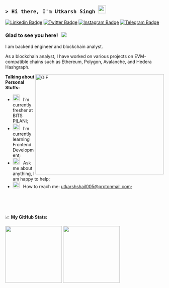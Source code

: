 ### <samp>&gt; Hi there, I'm Utkarsh Singh <img src="https://media.giphy.com/media/hvRJCLFzcasrR4ia7z/giphy.gif" width="25"> </samp>

[![Linkedin Badge](https://img.shields.io/badge/-LinkedIn-0e76a8?style=flat-square&logo=Linkedin&logoColor=white)](https://linkedin.com/in/0xAnon0602)
[![Twitter Badge](https://img.shields.io/badge/-Twitter-00acee?style=flat-square&logo=Twitter&logoColor=white)](https://twitter.com/0xAnon0602)
[![Instagram Badge](https://img.shields.io/badge/-Instagram-e4405f?style=flat-square&logo=Instagram&logoColor=white)](https://instagram.com/0xAnon0602/)
[![Telegram Badge](https://img.shields.io/badge/-Telegram-0088cc?style=flat-square&logo=Telegram&logoColor=white)](https://t.me/@Anon0602)

### Glad to see you here! &nbsp; ![](https://visitor-badge.glitch.me/badge?page_id=0xAnon0602)

I am backend engineer and blockchain analyst.

As a blockchain analyst, I have worked on various projects on EVM-compatible chains such as Ethereum, Polygon, Avalanche, and Hedera Hashgraph.

<img align="right" alt="GIF" src="https://github.com/Gapur/Gapur/blob/main/assets/coding.gif?raw=true" width="408" height="318" />
  

**Talking about Personal Stuffs:**

- <img src="https://github.com/Gapur/Gapur/blob/main/assets/developer.gif?raw=true" width="21" />&nbsp;&nbsp; I’m currently fresher at BITS PILANI;
- <img src="https://github.com/Gapur/Gapur/blob/main/assets/lightning.gif?raw=true" width="21" />&nbsp;&nbsp; I’m currently learning Frontend Development;
- <img src="https://github.com/Gapur/Gapur/blob/main/assets/message.gif?raw=true" width="21" />&nbsp;&nbsp; Ask me about anything, I am happy to help;
- <img src="https://github.com/Gapur/Gapur/blob/main/assets/letterbox.gif?raw=true" width="21" />&nbsp;&nbsp; How to reach me: utkarshshail005@protonmail.com;

</br>
</br>
</br>


📈 **My GitHub Stats:**

<p>
  <img height="180em" src="https://github-readme-stats.vercel.app/api?username=0xAnon0602&show_icons=true&hide_border=true&&count_private=true&include_all_commits=true" />
  <img height="180em" src="https://github-readme-stats.vercel.app/api/top-langs/?username=0xAnon0602&exclude_repo=KNN-Image-Classification&show_icons=true&hide_border=true&layout=compact&langs_count=8"/>
</p>
